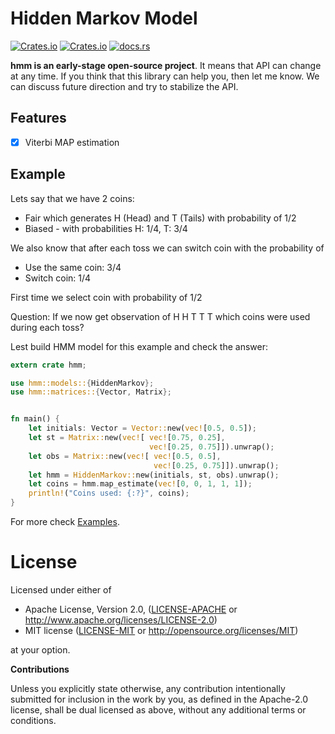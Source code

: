 # Hidden Markov Model 

[![Crates.io](https://img.shields.io/crates/v/hmm.svg)](https://crates.io/crates/hmm) [![Crates.io](https://img.shields.io/crates/l/hmm.svg)](https://github.com/klangner/hmm/blob/master/LICENSE-MIT) [![docs.rs](https://docs.rs/hmm/badge.svg)](https://docs.rs/hmm/)

**hmm is an early-stage open-source project**. It means that API can change at any time.
If you think that this library can help you, then let me know. We can discuss future direction and try to stabilize the API.



## Features
   
  * [x] Viterbi MAP estimation


## Example

Lets say that we have 2 coins:
  * Fair which generates H (Head) and T (Tails) with probability of 1/2
  * Biased - with probabilities H: 1/4, T: 3/4

We also know that after each toss we can switch coin with the probability of
  * Use the same coin: 3/4
  * Switch coin: 1/4

First time we select coin with probability of 1/2

Question: If we now get observation of H H T T T which coins were used during each toss?

Lest build HMM model for this example and check the answer:


```rust
extern crate hmm;

use hmm::models::{HiddenMarkov};
use hmm::matrices::{Vector, Matrix};


fn main() {
    let initials: Vector = Vector::new(vec![0.5, 0.5]);
    let st = Matrix::new(vec![ vec![0.75, 0.25],
                               vec![0.25, 0.75]]).unwrap();
    let obs = Matrix::new(vec![ vec![0.5, 0.5],
                                vec![0.25, 0.75]]).unwrap();
    let hmm = HiddenMarkov::new(initials, st, obs).unwrap();
    let coins = hmm.map_estimate(vec![0, 0, 1, 1, 1]);
    println!("Coins used: {:?}", coins);
}
```
 
For more check [Examples](https://github.com/klangner/hmm/tree/master/examples). 

  
# License

Licensed under either of

 * Apache License, Version 2.0, ([LICENSE-APACHE](LICENSE-APACHE) or http://www.apache.org/licenses/LICENSE-2.0)
 * MIT license ([LICENSE-MIT](LICENSE-MIT) or http://opensource.org/licenses/MIT)

at your option.


**Contributions**

Unless you explicitly state otherwise, any contribution intentionally submitted
for inclusion in the work by you, as defined in the Apache-2.0 license, shall be
dual licensed as above, without any additional terms or conditions.